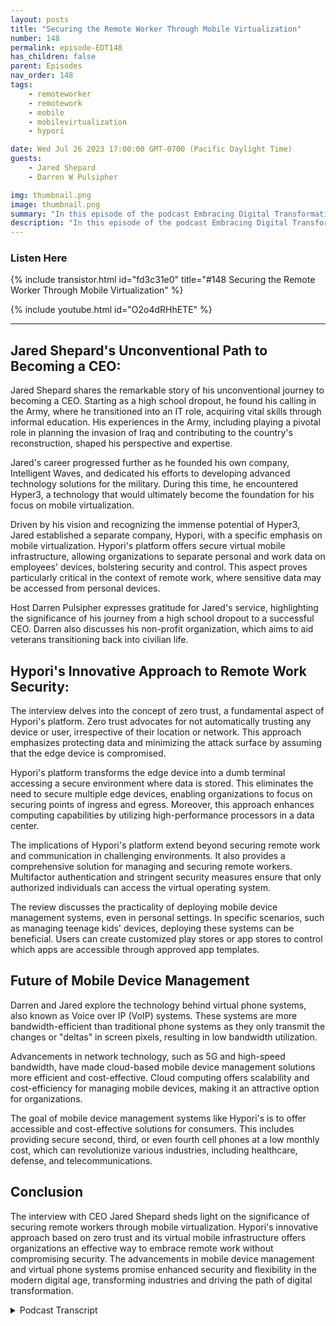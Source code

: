 ```yaml
---
layout: posts
title: "Securing the Remote Worker Through Mobile Virtualization"
number: 148
permalink: episode-EDT148
has_children: false
parent: Episodes
nav_order: 148
tags:
    - remoteworker
    - remotework
    - mobile
    - mobilevirtualization
    - hypori

date: Wed Jul 26 2023 17:00:00 GMT-0700 (Pacific Daylight Time)
guests:
    - Jared Shepard
    - Darren W Pulsipher

img: thumbnail.png
image: thumbnail.png
summary: "In this episode of the podcast Embracing Digital Transformation, host Darren Pulsipher engages in an insightful conversation with special guest Jared Shepard, the CEO of Hypori. The interview focuses on the crucial topic of securing remote workers through mobile virtualization. Jared Shepard's unique journey from a high school dropout to a CEO adds an inspiring dimension to the discussion."
description: "In this episode of the podcast Embracing Digital Transformation, host Darren Pulsipher engages in an insightful conversation with special guest Jared Shepard, the CEO of Hypori. The interview focuses on the crucial topic of securing remote workers through mobile virtualization. Jared Shepard's unique journey from a high school dropout to a CEO adds an inspiring dimension to the discussion."
---
```


<div>
<h3>Listen Here</h3>
{% include transistor.html id="fd3c31e0" title="#148 Securing the Remote Worker Through Mobile Virtualization" %}

{% include youtube.html id="O2o4dRHhETE" %}
</div>

---

## Jared Shepard's Unconventional Path to Becoming a CEO:
Jared Shepard shares the remarkable story of his unconventional journey to becoming a CEO. Starting as a high school dropout, he found his calling in the Army, where he transitioned into an IT role, acquiring vital skills through informal education. His experiences in the Army, including playing a pivotal role in planning the invasion of Iraq and contributing to the country's reconstruction, shaped his perspective and expertise.

Jared's career progressed further as he founded his own company, Intelligent Waves, and dedicated his efforts to developing advanced technology solutions for the military. During this time, he encountered Hyper3, a technology that would ultimately become the foundation for his focus on mobile virtualization.

Driven by his vision and recognizing the immense potential of Hyper3, Jared established a separate company, Hypori, with a specific emphasis on mobile virtualization. Hypori's platform offers secure virtual mobile infrastructure, allowing organizations to separate personal and work data on employees' devices, bolstering security and control. This aspect proves particularly critical in the context of remote work, where sensitive data may be accessed from personal devices.

Host Darren Pulsipher expresses gratitude for Jared's service, highlighting the significance of his journey from a high school dropout to a successful CEO. Darren also discusses his non-profit organization, which aims to aid veterans transitioning back into civilian life.

## Hypori's Innovative Approach to Remote Work Security:

The interview delves into the concept of zero trust, a fundamental aspect of Hypori's platform. Zero trust advocates for not automatically trusting any device or user, irrespective of their location or network. This approach emphasizes protecting data and minimizing the attack surface by assuming that the edge device is compromised.

Hypori's platform transforms the edge device into a dumb terminal accessing a secure environment where data is stored. This eliminates the need to secure multiple edge devices, enabling organizations to focus on securing points of ingress and egress. Moreover, this approach enhances computing capabilities by utilizing high-performance processors in a data center.

The implications of Hypori's platform extend beyond securing remote work and communication in challenging environments. It also provides a comprehensive solution for managing and securing remote workers. Multifactor authentication and stringent security measures ensure that only authorized individuals can access the virtual operating system.

The review discusses the practicality of deploying mobile device management systems, even in personal settings. In specific scenarios, such as managing teenage kids' devices, deploying these systems can be beneficial. Users can create customized play stores or app stores to control which apps are accessible through approved app templates.

## Future of Mobile Device Management

Darren and Jared explore the technology behind virtual phone systems, also known as Voice over IP (VoIP) systems. These systems are more bandwidth-efficient than traditional phone systems as they only transmit the changes or "deltas" in screen pixels, resulting in low bandwidth utilization.

Advancements in network technology, such as 5G and high-speed bandwidth, have made cloud-based mobile device management solutions more efficient and cost-effective. Cloud computing offers scalability and cost-efficiency for managing mobile devices, making it an attractive option for organizations.

The goal of mobile device management systems like Hypori's is to offer accessible and cost-effective solutions for consumers. This includes providing secure second, third, or even fourth cell phones at a low monthly cost, which can revolutionize various industries, including healthcare, defense, and telecommunications.

## Conclusion

The interview with CEO Jared Shepard sheds light on the significance of securing remote workers through mobile virtualization. Hypori's innovative approach based on zero trust and its virtual mobile infrastructure offers organizations an effective way to embrace remote work without compromising security. The advancements in mobile device management and virtual phone systems promise enhanced security and flexibility in the modern digital age, transforming industries and driving the path of digital transformation.


<details>
<summary> Podcast Transcript </summary>

<p>﻿1</p>
<p>Hello, this is Darren</p>
<p>Pulsipher, chief solution,architect of public sector at Intel.</p>
<p>And welcome to Embracing</p>
<p>Digital Transformation,where we investigate effective change,leveragingpeople process and technology.</p>
<p>On today's episode,securing the remote workers through mobilevirtualization was special guest</p>
<p>Jared Shepard, CEO of Hypori,Jared,welcome to the show.</p>
<p>Thank you. I appreciate it.</p>
<p>Hey, Jared, tell my my audience</p>
<p>I always like to knowa little bit about who I'm interviewingand their background.</p>
<p>Tell us a little bit about yourselfand your journey to where you are today.</p>
<p>Sure.</p>
<p>I mean,it's an entertaining journey,</p>
<p>I guess, because I'm kind of the anti</p>
<p>CEO in a lot of ways, even though</p>
<p>I've been doing it for 17 years.</p>
<p>I was I was a high schooldropout, knucklehead kid that wasthat was in trouble when I was young.</p>
<p>I ended up joining the Army,served in the infantry.</p>
<p>I got to do some cool stuff inthe infantry.</p>
<p>Was a sniper for a while.</p>
<p>I got to do some other,you know, fun stuffand hit a turning point in my life where,you know, ultimately it was, you know, do</p>
<p>I want to continue to go down that roadand maybe go into Special Forcesor something similar?</p>
<p>Or a buddy of mine said, Man,you should really get into it.</p>
<p>And I was like, Well, it's why I make like$70,000 a year, like $70,000 a year.</p>
<p>That's a lot of money.</p>
<p>And so nonetheless,</p>
<p>I ended up re-enlisting and becoming an ITguy and know, again, being a high schooldropout didn't have a formal education.</p>
<p>So I learned it the informal way.</p>
<p>And it's one of those placeswhere you can get away with that right?</p>
<p>You know where you can. Yeah. Yeah,you can. Absolutely. Absolutely.</p>
<p>So I learned it in the Armyand then I got out andand got brought right backbecause sure enough, you know,had gottensome of those really good certifications,you know, that informal educationgot brought right back as the Active</p>
<p>Directory consultant to the third</p>
<p>Armored Corps at Fort Hood, Texas.</p>
<p>And then just by luck,we got tapped to go to war,and I ended up having to help the Corpsplan with the invasion plans.</p>
<p>And then ultimately</p>
<p>I went to the war in Iraqand I got to build Iraq from scratchas a technical consultantin a team of about five of us.</p>
<p>Which of which three.</p>
<p>Now work with methat builds Iraq from scratch.</p>
<p>And so, you know, just my lifeis a long list of oncein a lifetime opportunities.</p>
<p>And so got that opportunity.</p>
<p>And then fast forward, my new bosswas a guy named General Ray Odiernowho who asked me to go find a predictivemining and modeling capabilityfor premises based model.</p>
<p>And I kind of said, huh?</p>
<p>And, you know,he said, you know, you're a smart guy.</p>
<p>You know, you'll be able to figure it out.</p>
<p>You figure it out right. Back, back, back.</p>
<p>Then, you know, predictive mining,a modeling today, we call it AML.</p>
<p>You know, I ended up being introducedto an organizationthat was standing up in the departmentfence called Giteau.</p>
<p>I ended up being asked to come inas a consultant for them.</p>
<p>I became the first acting jsix for Giteau.</p>
<p>Djokovic deployed again to Iraq, builtthe first go at downrange, and didso this time wearing my own shirt.</p>
<p>So I started my first companycalled Intelligent Wavesand that was almost 17 years ago.</p>
<p>We built the first coat,blood, sweat and tears, you know,designed to go after operational</p>
<p>IED networks,you know,using it in advanced technologies.</p>
<p>And then they kind of said,hey, could you do more of that?</p>
<p>And so my company grew rapidlyand we builtlots of coatsand other, you know, unique s-pencapabilities for the Air Force, etc.,all of them deployed areas Iraq,</p>
<p>Afghanistan, Kuwait, Qatar, Yemen, Syria,you name it. And and company grew.</p>
<p>And along the way, I founda great technology called Hyper threethat was was in a a failing startupthat I stepped in and bought outbought the IP created as a built it inas a product inside of intelligent ways.</p>
<p>But then as I started to peel the onionon the potential of it, I realized,holy moly, this is going to be biggerthan anything I've ever done before.</p>
<p>So I started out as its own companyand now I'm running that.</p>
<p>Oh, what?</p>
<p>You know that what you First off,</p>
<p>I have to say thank you for your service.</p>
<p>That it.</p>
<p>Was, you know, and I thinka lot of veterans feel this way.</p>
<p>And obviously it means a lot to me.</p>
<p>And I also run a nonprofit called Worthy</p>
<p>Ethos that helps veteransin transition out of the militarythat I started because I saw the needto help veterans in transition.</p>
<p>But I would tell you that</p>
<p>I think I feel this way.</p>
<p>I think a lot of other veteransfeel this way.</p>
<p>It was my privilegebecause I got way more out of my servicein the militarythan I'm sure the military got out of me.</p>
<p>No, I, I doubt that very much.</p>
<p>But again,thank you, though, for protecting,you know, our libertieshere in the United States.</p>
<p>I really appreciate that.</p>
<p>Also, one American story,high school dropout,</p>
<p>CEO of two successful companies.</p>
<p>You know, it wasyou know, it was funny,says one of my last bosswhen I started my company.</p>
<p>It was a guy named General Ray Odierno.</p>
<p>And Odierno is is a legend in the Armyleadership community.</p>
<p>He he replaced General Petraeus as a fourstar commander downrange in Iraq.</p>
<p>He was the guy that put me on that taskto find a predictive mining modelin capability.</p>
<p>And when I had come and I said, hey,</p>
<p>I think I want to start my own companyto help this this thing happen.</p>
<p>You know, he came and he put thisthis mob hand on my shoulderbecause he was a giant gentleman.</p>
<p>We we lost in the cancer last year,fortunately, but.</p>
<p>Not to.</p>
<p>The the just this giant,you know, West Point lineman.</p>
<p>Right. And he puts this mobhand on my shoulders. Three star general,just a great individual.</p>
<p>And he says, Jared,this is the American dream.</p>
<p>He's like to have come where you came frombecause he knew my background.</p>
<p>Right.</p>
<p>And to serve your countryand now have the opportunity toto start your own company.</p>
<p>He's like, I support it.</p>
<p>He's like, in fact, I'll I'll call Giteauand tell him I support it.</p>
<p>And that's kind of what Greecethis let's do this, kids, for meto to actually start my company now.</p>
<p>What an awesome story.</p>
<p>So, all right,let's dive into the into the subject todayand let's go back tolet's see if I can remember the day</p>
<p>March 13th, 2020.</p>
<p>Okay.</p>
<p>Right.</p>
<p>It's when the world came crashing down.</p>
<p>Yeah, right.</p>
<p>I remember the day because it was Fridaythe 13thand we got a call from thethe kid's school.</p>
<p>There's no school today.</p>
<p>We're going to shut downbecause of this COVID.</p>
<p>This little COVID thing will be downfor about two weeks.</p>
<p>That's what everyone said.</p>
<p>What a blackswan momentthat completely changed the world.</p>
<p>I mean, and I told you, I said, you know,my life has been a lifetime,a once in a lifetime opportunities.</p>
<p>I mean, I've just been purely lucky.</p>
<p>So we had already committed</p>
<p>I had already committed to the ideaof what hyper it could be.</p>
<p>And then it's almost like aa perfect summation of events,the fact that COVID hit nobody.</p>
<p>Cause I didn't want COVID to hitand nobody wants.</p>
<p>No, no one. Wanted it.</p>
<p>But the fact that it happened,it created a potential understandingand an opportunity for our technologyto blossominto.</p>
<p>Right.</p>
<p>So before we get to technology,let's talk about it.</p>
<p>What it did was it forcedpeople to start looking at remote work.</p>
<p>And I remember</p>
<p>I got calls from several differentagencies in the federal governmentand in state government.</p>
<p>What do we do?</p>
<p>How how,how do we keep VPN up and running?</p>
<p>That was the big thing, right?</p>
<p>How how, how do we keep</p>
<p>VPN up and running for 800,000 people.</p>
<p>Right before COVID?</p>
<p>If I had gone into a senior leadershipmeeting and tried to say, Hey,how are you going to allow your remote,your workforce to work remotely, like,how are you going to out,you know, service memberswalk outof the room right out of the room.</p>
<p>Now all of a suddenit's like everyone's like,oh my God, what are we going to do?</p>
<p>Right? And it's still a problem, right?</p>
<p>It's stillhow do I manage these remote workers?</p>
<p>And one of the key aspects of managingthem is securely managing them, right?</p>
<p>How do I secure the remote edge?</p>
<p>And it's it's my laptop, it's my phone,it's my tablet, it's whatever,whatever I have.</p>
<p>And a lot of people movedirectly to like VDI.</p>
<p>That was one of the thingsthat they moved to.</p>
<p>Other people went to the cloudand kind of a hybrid cloudlike Office 365,where some of the data is on my laptop,but it's synched up into the cloudand and things like that.</p>
<p>But there's a whole bunch of securityaspects around this.</p>
<p>And then multifactor authenticationbecame important, all these crazy things.</p>
<p>But no one really tackled the problemthat High poorI was really targeting.</p>
<p>Sure.</p>
<p>Which I thought waswhen I saw your guys's product.</p>
<p>That's pretty slickand that is how to use securephones.</p>
<p>All right.</p>
<p>So it's actually ironically, it'skind of more than that. So.</p>
<p>Okay,all everything you said is is correct.</p>
<p>But, you know, when I had my epiphanybecause I originallywe weirdly built hyper as a product, butthe idea was how can I get really, really,really secure communications and really,really difficult places, right?</p>
<p>So the original idea of this was advancedmilitary scenarios or intelligencecommunity scenariosand difficult to be places,and this technology could help themaccomplish their job.</p>
<p>And and once we did that, we're like,wait a second, this is this is waybigger, right?</p>
<p>And this is right beforethis is before quick hit, COVID hit.</p>
<p>You know, we were like, man,this could be way bigger.</p>
<p>And it's biggernot just in in the concept of, well, it'sit's VDI for mobile, which is whatsome people who they try to kind ofdumb it down and say that no it's it'sbigger than that from like nowwe use the words like zero trustand we joke we were zero trust before.</p>
<p>Zero trust was a thingbecause our platform assumesthe edge device is compromised, right?</p>
<p>So rather than I like thatrather than others zero trust approach,you know, otheryou know, large companies build zerotrust approach,which is control everything, controleverything, verify everything.</p>
<p>We took the opposite approach,assume it's compromised.</p>
<p>We assume the edge device is compromised.</p>
<p>Thus I want to collapse the attack surfaceso that you don't have to managethe edge anymore.</p>
<p>You can manage your points of ingressand egress and defend thoserather than defending all the edge devicesthat are out there.</p>
<p>And then when you thinkabout the virtual platformlike VDI versus us, which some would saywere virtual mobile infrastructure,which those of you who are watching whostill don't know what we're talking about.</p>
<p>Yeah.</p>
<p>So Hyper-V is essentially a virtual mobileoperating system.</p>
<p>It's written around the Android openopen source protocolwith a whole bunchof NSA security protocols around it.</p>
<p>What it providesyou is the ability to get to a dedicatedoperating system from any edge device.</p>
<p>But the beauty of it is there's no datain transit and there's no data at rest.</p>
<p>So that means the edge devicedoes not present a threat.</p>
<p>We assume the edge device is compromised,that we would never allow the softwareor middleware layers of the edge deviceto directly interactwith the data that you're protecting.</p>
<p>So by doing so,you're essentially making thisor your tablet or your PC a dumb terminalthat's access an informationset inside of a secure environment.</p>
<p>And and the implications of thatare massive besides not having to defendthe edge anymore,you also imagine, like what kind ofcompute can you put into this form factor?</p>
<p>Well.</p>
<p>My you're limited by space and time.</p>
<p>Yeah, you're limited by space and power.</p>
<p>My operating systemis running in a data center on Iraq.</p>
<p>So that means that my mobile deviceis running on Xeon based Intel</p>
<p>X86 processorsthat are going to outperformthis little thing every day.</p>
<p>And so now that compute bandwidth,all those things just smoke.</p>
<p>What this form factorhas the ability to support.</p>
<p>Now that'sthat that's that's pretty slick.</p>
<p>So though so you let the genieout of the bottle already it's sorry.</p>
<p>Well, I just figured we were going to betalking about stuff and people don't know.</p>
<p>What the heck are they talking about.</p>
<p>Yeah. So it's actually pretty slick.</p>
<p>The perception and I like your approach,which wasthe edge is compromisedbecause phones are out in the wild, Right?</p>
<p>We know that already.</p>
<p>So what's going to preventmy phone?</p>
<p>Let's say someone takes my phone, right?</p>
<p>What's going to prevent them fromjust logging in?</p>
<p>I, I mean and getting accessto my virtual device out therein the cloud or in my data centeror whatever the case may be.</p>
<p>What's preventing them from doing that?</p>
<p>I guess you use the the multifactorauthentication on the devices themselves.</p>
<p>Depending on what you're doing.</p>
<p>I mean, I mean, of course there'salways a hygiene responsible for the userand that user hygiene that cyber hygieneis is generally manifested in a way.</p>
<p>If you're going to deploy MFA,you're going to deploy, you know, I mean,like certain things like look, for one,</p>
<p>I want you to always have a pen or usebiometrics on your edge device to is.</p>
<p>You then have to also authenticateagainst MFAto get into my,my virtual operating system.</p>
<p>So when you start thinking about likemultifactor first,you have to have the phone.</p>
<p>You have to be able to get into the phone.</p>
<p>The phone has to actually havethe correct external certificateto have access to my gateway.</p>
<p>Then you have to authenticateagainst an MFA to get through my gatewayto your virtual device.</p>
<p>Okay.</p>
<p>So if someone's even just cloned my phoneand they're still not going.</p>
<p>To be able to gonot going to do it. Absolutely.</p>
<p>And all these keys residein different tiers of secure key stores.</p>
<p>So there isn't a single, you know,place that you could attack,that you could exploit our platform.</p>
<p>And, you know, we really believe this iseverybody says are secure.</p>
<p>Right.</p>
<p>And one of the most important things thatwe did was in the Department of Fence.</p>
<p>We invited them to provewhether we were right or not.</p>
<p>And so you gave it to a red team.</p>
<p>We've been through sevendifferent Department of Defense red teamsand most most recent couplewere the Threat Systems Management Officeand the director of Test and Evaluation,into which they briefed the DOD</p>
<p>CIO and said, Hey, this is the most securemobile platform we've ever tested today.</p>
<p>And they actually came out of itwith zero significant security findingsin any way, shape or form.</p>
<p>Oh, that that's pretty cool.</p>
<p>Now, the next thing that poppedinto my head aroundsecurity,right, is if you're sending just bits,stream,you're sending stream back to back.</p>
<p>In fact, not even a screen delta pixels.</p>
<p>So just change pixels.</p>
<p>I'll just change pixels.</p>
<p>So the beauty of change pixelsrather than a screen scrape,like a rolling screen scrape,if I can decrypt that,</p>
<p>I can see what you're looking.</p>
<p>Yeah. Yeah,</p>
<p>I can see what you're looking at.</p>
<p>But you're only sending deltasmuch harder.</p>
<p>Are you encrypting that? Yes.</p>
<p>Well, okay,so over the air, who knows what?</p>
<p>It's encrypted. Garbage? Yep.</p>
<p>And if you were.</p>
<p>If even if you could.</p>
<p>Real time decrypt 8 to 56pixel stream.</p>
<p>By the way, if you can do that,the NSA would like to meet you.</p>
<p>You can send me a note. I'll. Yeah. Yeah.</p>
<p>It's a quantum computer</p>
<p>I have running in my garage.</p>
<p>You'll be both.</p>
<p>But the if you could do thatbecause it's delta pixelsand that screen scrapes,all you get is moving blobs.</p>
<p>So it wouldn't even have any value to you.</p>
<p>Yeah, yeah, yeah, yeah.</p>
<p>Would only havewhere I put my mouse, my fingeron the screen.</p>
<p>Right.</p>
<p>No, no that's, that's pretty,that's pretty slickas far as onboarding in how,how do, how do I takea large organization, 100,000 employeeslike Intel and say, hey, we're going to,we're going to move your phone instanceon toan into this new new platform?</p>
<p>Sure. Right.</p>
<p>So because right there, right now andlet's talk about phone secure right now.</p>
<p>Right now I have something</p>
<p>I think it's knocks on here.</p>
<p>Yeah it sounds like Samsung yeah.</p>
<p>Yeah yeah Samsung Knoxand my work stuff is in a secure areaand my my personal stuff is in anotherso I'm not carrying aroundmultiple phones I see people all the timecarry on multiple phones.</p>
<p>I hate it. So I just say container.</p>
<p>That's containerization.</p>
<p>And there's some challengeswith containerization.</p>
<p>So when you look at like MDM,which by the way, we can always go backto the covered to conversation too,because that became your earlier point.</p>
<p>That became pivotal for us to bean actual industry wide viable platformbecause it required people had to changethe way they thought about the problem.</p>
<p>Right? And COVID forced forced that changetoo. To your question about likeeither containerization or really</p>
<p>MDM, right, Because lot number one, peoplesay, well, look, you compete with yeah,no I don't because I'm not MDM.</p>
<p>In fact I, I, I'm,you can use NPM to manage my platformif you wanted to, but I make itso that largely MDM is not necessary.</p>
<p>Yeah that that's really fascinatingbecausewhat do you do when a phone gets stolen.</p>
<p>Oh I've got to do MDM, right?</p>
<p>Because I've got to brick the phone.</p>
<p>So what we've found actually,so there are bad actors out there nowthat are,that they originatedas military, bad actors,but now have got intocriminal organizationsbecause that's what a lot of them do,the regressions, especially, etc..</p>
<p>What we found is, is thatthere was a couple of cases in New York,and there's one out in Californiawhere bad actors will target you.</p>
<p>They'll distract youto take your cell phone,they'll clone your cell phone, and then,you know, they'll drop your cell phoneinto a Faraday bag, take it over,clone it, take it, and then thendrop it back out of the ferreted bagand dump it in a trashcan somewhere.</p>
<p>The reason why is because you as the user,you're going to call the boss and go, Hey,</p>
<p>I lost my phoneand they're going to go, Great.</p>
<p>You're going to go on the MDMA, go brickand the MDMA, and it's going to turngo waiting to connect, Waiting to connect,</p>
<p>Waiting to connect, waiting to connect.</p>
<p>And of course, the device has beennow replicated.</p>
<p>And when they reintroducedthe device on the network, they dumped itout of the Faraday bag, MDMA connectsand then reports back to you.</p>
<p>All this secure, we've bricked. Them.</p>
<p>But yet now they have a full replicationof your device and all your data.</p>
<p>We prevent that becausethe data never existed on the edge device.</p>
<p>That never existed on the edge device.</p>
<p>Pretty clever. Pretty clever.</p>
<p>All right, let's talka little bit about the downsides.</p>
<p>Sure. Right.</p>
<p>Because there are some downsides.</p>
<p>That I always joke.</p>
<p>I say if Achilles had to heal, so do we,you know, you know, even though he washe was famous for one.</p>
<p>But really, he had to. Right.</p>
<p>And so do we,you know, with any virtual platformconnectivity.</p>
<p>Right. So.</p>
<p>Yeah, I was going to say connectivity.</p>
<p>So let's talk about the field of battle,right?</p>
<p>Deal environments, right.</p>
<p>Disruptive,intermittent, low bandwidth, low light,low bandwidth.</p>
<p>This is a problem, right?</p>
<p>Because I can't get access to my data,right, Because it's not on the device.</p>
<p>Sure.</p>
<p>It's so for for a DOD,like a tactical environment,the deal has gotten better and betterand we work with them.</p>
<p>And my other company does this as well.</p>
<p>And but there's there's forwarddeployed communications capabilitieswhere you can deploy a node forwardthat doesn't need long haulreach back capability.</p>
<p>You could deploy a hyper three nodein that forward node.</p>
<p>And then in like a Deville environment,we just did an exercise with itwith a unique organization in the militarywhere we were using ly fito actually transmit networks via flight.</p>
<p>So using, you know, like I wirelessrather than radio, because it wasthe scenario was what happenswhen you're in a spectrum tonight, but.</p>
<p>You can't. Radiate. Exactly.</p>
<p>You can't radiateyour spectrum denied environmentor spectrumtargeted potentially. Right. Sothis, you knowhyper worry can workironically on very low bandwidth.</p>
<p>But it does one of our heelsit does require conductivity.</p>
<p>Two is the type of conductivityit's not as sensitive to bandwidthlike this was originally designedto run on a couple of bars of 3G.</p>
<p>So it doesn't require a lot of bandwidthbecause it's only streaming delta pixels.</p>
<p>So if you think. About yeah, see,that's that's pretty clever.</p>
<p>I'm not sending a bunch of data, right.</p>
<p>Because it's more bandwidth efficientthan a regular phone user is.</p>
<p>And yet. We.</p>
<p>Yeah, because most most most of the timewhen you think VDI I'moh I'm sayinghow often my refreshing screen upbecause that's what people are thinkingso you guys are only sending deltashow often do things actually change.</p>
<p>So it's very very low bandwidthutilization,but in a network environmentthat introduces a lot of packet drop.</p>
<p>So a dirty network that's just horriblefor brand virtualization, right?</p>
<p>It's really hard for themto to be able to rectifywhen it's losing large packet,you know, large sets of packet data.</p>
<p>So so thoseare two really kind of weakness placesthat bandwidth and latencyironically bandwidthit works forin a really relatively low bandwidthas a side effectof using only delta pixelsand and latency that has to dowith what your expectations are.</p>
<p>So you've got to setsome user expectations.</p>
<p>And one of the ways I like to demonstratethat is I take teams calls and zoomcalls on an airplane using Hyper-Vand it works great and everybody.</p>
<p>Knows that.</p>
<p>Everybody on a plane freaks out about it,cause I'm actually on a live call,but I don't use voicebecause of the latency delay.</p>
<p>So what I do is I listen to whatthey're briefing and I type my responses,and then that way it breaks upthat that duplex of of latency.</p>
<p>Okay.</p>
<p>So, so that kind of makes a lot of sense,right?</p>
<p>Understanding the limitationsand of of the technology,which is the Wi-Fi terminology,that's that's pretty cleverand and I get it.</p>
<p>So you brought out the Achilles Achillesheel.</p>
<p>Let's talk about onboarding people now.</p>
<p>And because this one's interesting to me,if I have like a work phone number,which I do and I haveautomatically forward to my cell phone,but could I set this upso I have a work phone numberthat calls my my virtual phoneand it ring on this phone.</p>
<p>So it's so interesting that so we arenot onlyhave we been through all these D.O.D.red teams,we received our aisle five certification,so we're now five certified cloud SAS.</p>
<p>We've gotten the DOD</p>
<p>CIO memorandum saying that we're nowan enterprise DOD capable BYOD platform.</p>
<p>We're the only one out there.</p>
<p>Ironically, the</p>
<p>NSA has a program called</p>
<p>Commercial Solutions for Classified.</p>
<p>So CSC and it's a series of standardsin which you can usecommercial technologiesto get access to classified network.</p>
<p>We are the largest deployed mobileplatform in that environment as well.</p>
<p>And so because everything is encryptedin transit, in and on receiptand it's very lightweight,you can technically do as long as you'rein the appropriate environment,even classified voice across our platform,but in a way that you accomplish itas the same way you would accomplishexactly the scenario you just laid out,which is I would take a my deskphone number through an IP set, you know,so like a call manager of some kindand route that to a softphonethat exists in the virtual thumb.</p>
<p>And then that way</p>
<p>I can literally make phone callsfrom my officedesk, from my virtual device.</p>
<p>Anywhere.</p>
<p>Can I take my environment Ihave already on here and move itinto your virtualized environment?</p>
<p>Or is it like starting from scratch?</p>
<p>Right.</p>
<p>I'm like, Well,</p>
<p>I have which version of Android do I have?</p>
<p>And I have to download all of my appsthat I normally have.</p>
<p>How can I take what I haveand move it over?</p>
<p>Or do I or do I do itlike I have a brand new phone?</p>
<p>We have brand.</p>
<p>It'd be a brand new phone to some extent.</p>
<p>So remember, most services you use onyour phoneare CSPcloud service providers of some kind.</p>
<p>Of course using.</p>
<p>Office 365, regardless of which deviceyou log into office 365,you get your office three, you.</p>
<p>Get all your data, right? Yeah.</p>
<p>So from that standpoint,you would still have all the same dataavailable to you through your CSPs, etc..</p>
<p>The but the way the device,the phone itself is managed likeso there is we don't havea play store in our device by designbecause play store bleeds off data, right.</p>
<p>We don't use that.</p>
<p>We have our own app store and mechanismin which we sideload applicationsand manage those applicationsspecifically to prevent datableed out of our environment because,you know, we kind of talk about as we talkabout the advantages of securityand how great security is a sideeffect of us not being an MBAand not not even,you know, we're our own product category,which by the way, that's kind of a doublefolded sort to that has to it.</p>
<p>Well, yeah, yeah, yeah.</p>
<p>You're on your own product category.</p>
<p>You're the leader. Of of one. Yeah.</p>
<p>I mean or have a very,very small number. Right.</p>
<p>But the, thethat the advantage of that thoughis not just securitybut it's also privacy.</p>
<p>So that means I don't needor want abilityto see into your personal device.</p>
<p>Right.</p>
<p>So my platformbecause it doesn't trust your deviceit means it wants no permissions.</p>
<p>So it doesn't want to knowwhat you're doing on your personal time,on your personal device, you know,and if it has malware on itbecause you went to a bad websiteor your team or you're not.</p>
<p>Yeah.</p>
<p>Or your teenage kid went to ato a bad website and it got malware.</p>
<p>And that malware probesthe security containers on your devicebecause it's looking for data.</p>
<p>If you have an MTM,your MTM is going to alert,hey, malware associated with bad website,right?</p>
<p>Probe the security container.</p>
<p>And in some places like the governmentthat can leadto an investigation that really shouldn'thave happened in the first place.</p>
<p>Right.</p>
<p>So we protect the users privacybecause we don'twe don't want to knowwhat's on the device.</p>
<p>That's yourthat's your that's your challenge.</p>
<p>That's your environment.</p>
<p>What we enable the enterprise to dois very granularly managewhat applications you have access toand what data actually flows in and outof that operating system environment.</p>
<p>So that the side effectof that privacy piecesthat here in the U.S., it's amazingthat that, you know, MDM has struggledwith adoption that large scale simplybecause of the privacy issue.</p>
<p>Right.</p>
<p>Go to go to Europe.</p>
<p>And they have what's called GDPR.</p>
<p>You know, GDPR essentially prevents it.</p>
<p>GDPR says you're not allowed to movea personal a person's personal informationacross a country's borderwithout their explicit permission.</p>
<p>Right.</p>
<p>Well, the beauty is we don't movedata anywhere.</p>
<p>We just allow it to view.</p>
<p>So that means I don't havethe GDPR restrictionssort of enabling you to move across</p>
<p>Europe across.</p>
<p>And I can.</p>
<p>Access databecause I'm not moving the data.</p>
<p>No, this is this is really fascinating.</p>
<p>So the next question that comes to mind isif I want to deploy this in my, let's say,my home,</p>
<p>I would never do that, but I mightbecause I have teenage kids, right?</p>
<p>Yeah.</p>
<p>So I, I could create my own play store,my own app store, right.</p>
<p>You would select through the managementcourse.</p>
<p>So now, of course, we're not B2C yet.</p>
<p>We hope to get there.</p>
<p>But let's talk B to B,let's say I'm going to deploy this admin.</p>
<p>If you're the administrator,you're going to go throughan approved app templateand you're going to selectwhich apps your users get a chapter,approve, which apps your users get,you would you would through eitherwe get them from open source libraries,we get them directly from the app vendors,we sideload them.</p>
<p>You create an app templateand you deploy that app templateand you say, Hey,look, I'm going to have power usersget this mobile users get this,you know, executives get this.</p>
<p>And these are the appsthat they get in the associated data.</p>
<p>Right?</p>
<p>Okay.</p>
<p>Now let's go to the backend of of this thing.</p>
<p>I think we got the front endon the back end.</p>
<p>Are you guys running this in ais it a service you're offering?</p>
<p>Is it can I run it on prem?</p>
<p>Can I run it in the cloud?</p>
<p>What are the restrictions around that?</p>
<p>And I'm guessingsince you're doing military, it'sgoing to be running on prem for,for some of it and some of itin the cloud because it dependson which department you're talking to.</p>
<p>Yeah. So, so interesting.</p>
<p>You know, when you talk about the COVIDbeing one of the evolutionary thingsthat happened to us, right,that helped us evolve in the context ofthat was alsoin the evolution of the technology.</p>
<p>So we started out purely as an on premtechnology, right.</p>
<p>And and the idea wasyou deploy server racks worth of stuffand you get mobile access, right?</p>
<p>And that was what we,everybody was comfortablewith three or four or five years ago.</p>
<p>And when you look at the idea of peoplethat were going to cloud, a lot of peopleweren't comfortable with cloud or,you know, is cloud really efficient?</p>
<p>Is it really cost effective, etc..</p>
<p>We we went througha pilot with the Department of Financewhere we realized the costto run a mobile device on a data centeron a server rackjust wasn't cost efficientcompared to cloud, because like,look at that.</p>
<p>When I talk about a couple of thingsthat really had to happento make Hyper-V successful,like I bought it outas and it didn't succeedwhen I bought the technology.</p>
<p>So why is it succeeding now? What changed?</p>
<p>Well, a couple of things.</p>
<p>One, the network has massively changed.</p>
<p>We now have 5G, we have high speedbandwidth environmentsaccessible everywhereto cloud.</p>
<p>So if you look at the placein which cloud is really valuable,cloud is valuable on incremental compute,what I need to compute a little bitand then not anymore.</p>
<p>And then again and then not anymore.</p>
<p>That's where Cloud really makes its moneyfrom an efficiency standpoint.</p>
<p>Well, yeah, yeah, absolutely.</p>
<p>So, so, so so mobile devices arewhat you are what you're saying.</p>
<p>I think I hear what you're saying.</p>
<p>It correct meif I'm wrong when I'm not on my mobile,my virtual mobile device,that instance is shut down.</p>
<p>So what what happensis, is that the data set resides.</p>
<p>It remains you know, it's like the datathat you have that's associated to you.</p>
<p>But we decommissionthe compute in the RAM.</p>
<p>And then when you come to logback in again, we fire it back up again.</p>
<p>So then that wayyou're not paying for a 24 hour,seven day a week phone,you're paying for your memory.</p>
<p>The little steps that you're taking now.</p>
<p>And I mean, our long term goal iswe want to make this consumable as a,you know, like B to C level.</p>
<p>And, you know, my objective inthe business is to get this costsdown to the point where it's 999 a monthand you can have an a completely securesecond cell phoneor a third cell phone or a fourthcell phone all from your own device.</p>
<p>Now, now that this is very, very cool,</p>
<p>Jerod And we could talk for hours.</p>
<p>I could see it already.</p>
<p>But if people want to find out more,where do they go?</p>
<p>Well, our Web site is a great location.</p>
<p>So you can go to www.hypori.comand take a look there you canyou can contact us you can request a demoand you can even if you're ayou know an organizational consumerand you're looking at tryingto deploy this in your organization,we'll set up something for youyou need to play with itsounds great.</p>
<p>Also, I'll have these links on our onour podcast site, EmbracingDigital.org.</p>
<p>Jared Well, thank you.</p>
<p>This has been this has been great.</p>
<p>And like I said, we're going tohave to have you come back on.</p>
<p>I mean, so I do want to say, youknow, Parting shot is while we're doingall this great stuff in the government,like the Army's gone to 50,000 licenses,the Air Force is talking to us, the DOJ istalking with the government is amazing.</p>
<p>Where this is really going tochange is outside the government.</p>
<p>Think, oh, absolutely.</p>
<p>HIPPA protections think SEC.</p>
<p>They'll trade control protections,think banking, health care,defense, industrial base.</p>
<p>That has to be CMC compliantrather than you havingto deploy infrastructurein second cell phones to be CMC compliant.</p>
<p>You just buy from a SaaS from usand we save you, you know,a fraction of the money with more secure.</p>
<p>Oh yeah, yeah, yeah.</p>
<p>Absolutely not.</p>
<p>I see a lot of potentials.</p>
<p>Health care, even education. Absolutely.</p>
<p>Absolutely.</p>
<p>With which manufacturing, telecom.</p>
<p>I mean, imagineif you're if you're one of the majortelecom providersand you can offer your customers and say,hey, look, if you're already a customerfor an extra 699 a month,we'll give you a second cell phone.</p>
<p>Oh, thisthis is going to cause so many problemsfor a Department of Justice.</p>
<p>Oh, by the way, burnerphone, virtual burner phone is.</p>
<p>There you go. Yeah, exactly.</p>
<p>I mean, hey, and also, you can have fivephones on your phone, right?</p>
<p>All right, Jerrod.</p>
<p>Hey, thanks again for coming on.</p>
<p>I appreciate you guys having us.</p>
<p>Thank you for listeningto Embracing Digital Transformation today.</p>
<p>If you enjoyed our podcast,give it five stars on your favoritepodcasting site or YouTube channel,you can find out more informationabout embracing digital transformationand embracingdigital.org Until nexttime, go out and do something wonderful.</p>

</details>

